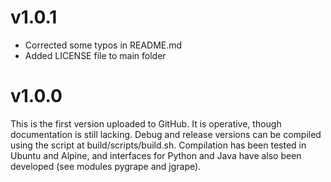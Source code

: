 # v1.0.1
* Corrected some typos in README.md
* Added LICENSE file to main folder

# v1.0.0

This is the first version uploaded to GitHub. It is operative, though documentation is still lacking. Debug and release versions can be compiled using the script at build/scripts/build.sh. Compilation has been tested in Ubuntu and Alpine, and interfaces for Python and Java have also been developed (see modules pygrape and jgrape).
